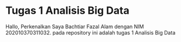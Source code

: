 # Tugas 1 Analisis Big Data
Hallo, Perkenalkan Saya Bachtiar Fazal Alam dengan NIM 202010370311032. pada repository ini adalah tugas 1 Analisis Big Data
